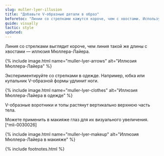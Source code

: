 ```yaml
---
slug: muller-lyer-illusion
title: "Добавьте V-образные детали в образ"
beforetoc: "Линии со стрелками кажутся короче, чем с хвостами. Используйте в зависимости от задачи."
guide: visually
tactic: style
updated:
---
```

Линия со стрелками выглядит короче, чем линия такой же длины с хвостами — иллюзия Мюллера-Лайера.

{% include image.html name="muller-lyer-arrows" alt="Иллюзия Мюллера-Лайера" %}

Экспериментируйте со стрелками в одежде. Например, юбка или купальник V-образной формы удлинит ноги.

{% include image.html name="muller-lyer-clothes" alt="Иллюзия Мюллера-Лайера в одежде" %}

V-образные воротники и топы растянут вертикально верхнюю часть тела.

Можете применить в макияже глаз для их визуального увеличения. [^mli-0030026]

{% include image.html name="muller-lyer-makeup" alt="Иллюзия Мюллера-Лайера в макияже" %}

{% include footnotes.html %}
